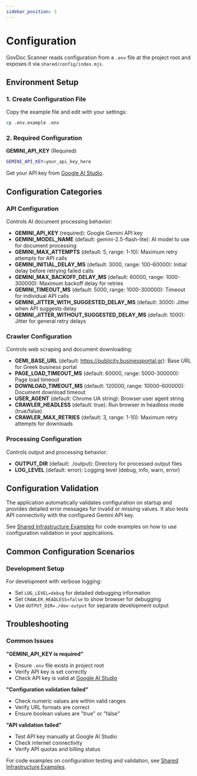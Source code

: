 ```yaml
---
sidebar_position: 3
---
```


# Configuration

GovDoc Scanner reads configuration from a `.env` file at the project root and exposes it via `shared/config/index.mjs`.

## Environment Setup

### 1. Create Configuration File

Copy the example file and edit with your settings:

```bash
cp .env.example .env
```

### 2. Required Configuration

**GEMINI_API_KEY** (Required)

```bash
GEMINI_API_KEY=your_api_key_here
```

Get your API key from [Google AI Studio](https://aistudio.google.com/app/apikey).

## Configuration Categories

### API Configuration

Controls AI document processing behavior:

- **GEMINI_API_KEY** (required): Google Gemini API key
- **GEMINI_MODEL_NAME** (default: gemini-2.5-flash-lite): AI model to use for document processing
- **GEMINI_MAX_ATTEMPTS** (default: 5, range: 1-10): Maximum retry attempts for API calls
- **GEMINI_INITIAL_DELAY_MS** (default: 3000, range: 100-60000): Initial delay before retrying failed calls
- **GEMINI_MAX_BACKOFF_DELAY_MS** (default: 60000, range: 1000-300000): Maximum backoff delay for retries
- **GEMINI_TIMEOUT_MS** (default: 5000, range: 1000-300000): Timeout for individual API calls
- **GEMINI_JITTER_WITH_SUGGESTED_DELAY_MS** (default: 3000): Jitter when API suggests delay
- **GEMINI_JITTER_WITHOUT_SUGGESTED_DELAY_MS** (default: 1000): Jitter for general retry delays

### Crawler Configuration

Controls web scraping and document downloading:

- **GEMI_BASE_URL** (default: https://publicity.businessportal.gr): Base URL for Greek business portal
- **PAGE_LOAD_TIMEOUT_MS** (default: 60000, range: 5000-300000): Page load timeout
- **DOWNLOAD_TIMEOUT_MS** (default: 120000, range: 10000-600000): Document download timeout
- **USER_AGENT** (default: Chrome UA string): Browser user agent string
- **CRAWLER_HEADLESS** (default: true): Run browser in headless mode (true/false)
- **CRAWLER_MAX_RETRIES** (default: 3, range: 1-10): Maximum retry attempts for downloads

### Processing Configuration

Controls output and processing behavior:

- **OUTPUT_DIR** (default: ./output): Directory for processed output files
- **LOG_LEVEL** (default: error): Logging level (debug, info, warn, error)

## Configuration Validation

The application automatically validates configuration on startup and provides detailed error messages for invalid or missing values. It also tests API connectivity with the configured Gemini API key.

See [Shared Infrastructure Examples](../code-examples/shared-infrastructure.md) for code examples on how to use configuration validation in your applications.

## Common Configuration Scenarios

### Development Setup

For development with verbose logging:

- Set `LOG_LEVEL=debug` for detailed debugging information
- Set `CRAWLER_HEADLESS=false` to show browser for debugging
- Use `OUTPUT_DIR=./dev-output` for separate development output

## Troubleshooting

### Common Issues

**"GEMINI_API_KEY is required"**

- Ensure `.env` file exists in project root
- Verify API key is set correctly
- Check API key is valid at [Google AI Studio](https://aistudio.google.com/app/apikey)

**"Configuration validation failed"**

- Check numeric values are within valid ranges
- Verify URL formats are correct
- Ensure boolean values are "true" or "false"

**"API validation failed"**

- Test API key manually at Google AI Studio
- Check internet connectivity
- Verify API quotas and billing status

For code examples on configuration testing and validation, see [Shared Infrastructure Examples](../code-examples/shared-infrastructure.md).
